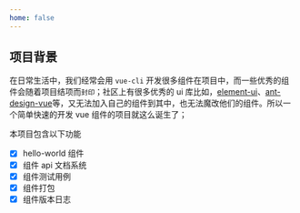 ```yaml
---
home: false
---
```


## 项目背景

在日常生活中，我们经常会用 `vue-cli` 开发很多组件在项目中，而一些优秀的组件会随着项目结项而`封印`；社区上有很多优秀的 ui 库比如，[element-ui](https://element.eleme.cn/)、[ant-design-vue](https://antdv.com/docs/vue/introduce-cn/)等，又无法加入自己的组件到其中，也无法魔改他们的组件。所以一个简单快速的开发 vue 组件的项目就这么诞生了；

本项目包含以下功能

- [x] hello-world 组件
- [x] 组件 api 文档系统
- [x] 组件测试用例
- [x] 组件打包
- [x] 组件版本日志
